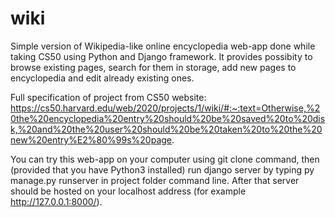 # wiki
Simple version of Wikipedia-like online encyclopedia web-app done while taking CS50 using Python and Django framework. It provides possibity to browse existing pages, search for them in storage, add new pages to encyclopedia and edit already existing ones.

Full specification of project from CS50 website: https://cs50.harvard.edu/web/2020/projects/1/wiki/#:~:text=Otherwise,%20the%20encyclopedia%20entry%20should%20be%20saved%20to%20disk,%20and%20the%20user%20should%20be%20taken%20to%20the%20new%20entry%E2%80%99s%20page.

You can try this web-app on your computer using git clone command, then (provided that you have Python3 installed) run django server by typing py manage.py runserver in project folder command line. After that server should be hosted on your localhost address (for example http://127.0.0.1:8000/).
